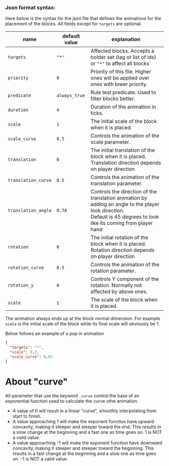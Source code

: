 ### Json format syntax:

Here below is the syntax for the json file that defines the animations for the placement of the blocks.
All fields except for `targets` are optional.

| name                | default value | explanation                                                                                                                                                             |
|---------------------|---------------|-------------------------------------------------------------------------------------------------------------------------------------------------------------------------|
| `targets`           | `"*"`         | Affected blocks. Accepts a holder set (tag or list of ids) or `"*"` to affect all blocks`                                                                               |
| `priority`          | `0`           | Priority of this file. Higher ones will be applied over ones with lower priority.                                                                                       |
| `predicate`         | `always_true` | Rule test predicate. Used to filter blocks better.                                                                                                                      |
| `duration`          | `4`           | Duration of the animation in ticks.                                                                                                                                     |
| `scale`             | `1`           | The initial scale of the block when it is placed.                                                                                                                       |
| `scale_curve`       | `0.5`         | Controls the animation of the scale parameter.                                                                                                                          |
| `translation`       | `0`           | The initial translation of the block when it is placed. Translation direction depends on player direction                                                               |
| `translation_curve` | `0.5`         | Controls the animation of the translation parameter.                                                                                                                    |
| `translation_angle` | `0.78`        | Controls the direction of the translation animation by adding an angle to the player look direction.<br/>Default is 45 degrees to look like its coming from player hand |
| `rotation`          | `0`           | The initial rotation of the block when it is placed. Rotation direction depends on player direction                                                                     |
| `rotation_curve`    | `0.5`         | Controls the animation of the rotation parameter.                                                                                                                       |
| `rotation_y`        | `0`           | Controls Y component of the rotation. Normally not affected by above ones.                                                                                              |
| `scale`             | `1`           | The scale of the block when it is placed.                                                                                                                               |

The animation always ends up at the block normal dimension.
For example `scale` is the initial scale of the block while its final scale will obviously be 1.

Below follows an example of a pop in animation

```json
{
  "targets": "*",
  "scale": 0.2,
  "scale_curve": 0.92
}
```

# About "curve"

All parameter that use the keyword `_curve` control the base of an exponential function used to calculate the curve othe
animation.

- A value of 0 will result in a linear "curve", smoothly interpolating from start to finish.
- A value approaching 1 will make the exponent function have upward concavity, making it steeper and steeper toward the
  end. This results in a slow change at the beginning and a fast one as time goes on. 1 is NOT a valid value.
- A value approaching -1 will make the exponent function have downward concavity, making it steeper and steeper toward
  the beginning. This results in a fast change at the beginning and a slow one as time goes on. -1 is NOT a valid value.
